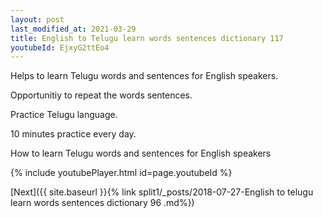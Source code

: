 ```yaml
---
layout: post
last_modified_at: 2021-03-29
title: English to Telugu learn words sentences dictionary 117 
youtubeId: EjxyG2ttEo4
---
```

 
 
Helps to learn Telugu words and sentences for English speakers.

Opportunitiy to repeat the words sentences. 

Practice Telugu language. 
 
10 minutes practice every day. 
 
How to learn Telugu words and sentences for English speakers 
 
{% include youtubePlayer.html id=page.youtubeId %}
 
 
[Next]({{ site.baseurl }}{% link  split1/_posts/2018-07-27-English to telugu learn words sentences dictionary 96 .md%})
 
